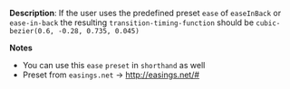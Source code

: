 __Description__: If the user uses the predefined preset `ease` of `easeInBack` or `ease-in-back` the resulting `transition-timing-function` should be `cubic-bezier(0.6, -0.28, 0.735, 0.045)`

__Notes__

+ You can use this `ease` `preset` in `shorthand` as well
+ Preset from `easings.net` -> http://easings.net/#